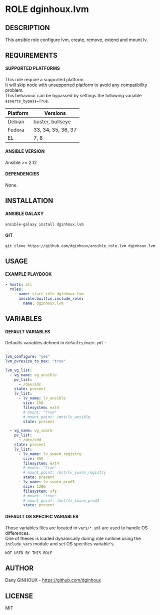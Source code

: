 # ROLE dginhoux.lvm



## DESCRIPTION

This ansible role configure lvm, create, remove, extend and mount lv.



## REQUIREMENTS

#### SUPPORTED PLATFORMS

This role require a supported platform.<br />
It will skip node with unsupported platform to avoid any compatibility problem.<br />
This behaviour can be bypassed by settings the following variable `asserts_bypass=True`.

| Platform | Versions |
|----------|----------|
| Debian | buster, bullseye |
| Fedora | 33, 34, 35, 36, 37 |
| EL | 7, 8 |

#### ANSIBLE VERSION

Ansible >= 2.12

#### DEPENDENCIES

None.



## INSTALLATION

#### ANSIBLE GALAXY

```shell
ansible-galaxy install dginhoux.lvm
```
#### GIT

```shell
git clone https://github.com/dginhoux/ansible_role.lvm dginhoux.lvm
```


## USAGE

#### EXAMPLE PLAYBOOK

```yaml
- hosts: all
  roles:
    - name: start role dginhoux.lvm
      ansible.builtin.include_role:
        name: dginhoux.lvm
```


## VARIABLES

#### DEFAULT VARIABLES

Defaults variables defined in `defaults/main.yml` : 

```yaml
---
lvm_configure: "yes"
lvm_pvresize_to_max: "true"

lvm_vg_list:
  - vg_name: vg_ansible
    pv_list:
      - /dev/sdc
    state: present
    lv_list:
      - lv_name: lv_ansible
        size: 15G
        filesystem: ext4
        # mount: "true"
        # mount_point: /mnt/lv_ansible
        state: present

  - vg_name: vg_swarm
    pv_list:
      - /dev/sdd
    state: present
    lv_list:
      - lv_name: lv_swarm_registry
        size: 35G
        filesystem: ext4
        # mount: "true"
        # mount_point: /mnt/lv_swarm_registry
        state: present
      - lv_name: lv_swarm_prod3
        size: 120G
        filesystem: xfs
        # mount: "true"
        # mount_point: /mnt/lv_swarm_prod3
        state: present
```

#### DEFAULT OS SPECIFIC VARIABLES

Those variables files are located in `vars/*.yml` are used to handle OS differences.<br />
One of theses is loaded dynamically during role runtime using the `include_vars` module and set OS specifics variable's.

`NOT USED BY THIS ROLE`


## AUTHOR

Dany GINHOUX - https://github.com/dginhoux



## LICENSE

MIT
